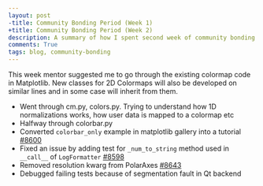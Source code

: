 ```yaml
---
layout: post
-title: Community Bonding Period (Week 1)
+title: Community Bonding Period (Week 2)
description: A summary of how I spent second week of community bonding period of GSoC 17
comments: True
tags: blog, community-bonding
---
```


This week mentor suggested me to go through the existing colormap code in
Matplotlib. New classes for 2D Colormaps will also be developed on similar
lines and in some case will inherit from them.

* Went through cm.py, colors.py. Trying to understand how 1D normalizations
  works, how user data is mapped to a colormap etc
* Halfway through colorbar.py
* Converted `colorbar_only` example in matplotlib gallery into a tutorial
  [#8600](https://github.com/matplotlib/matplotlib/pull/8600)
* Fixed an issue by adding test for `_num_to_string` method used in `__call__`
  of `LogFormatter` [#8598](https://github.com/matplotlib/matplotlib/pull/8598)
* Removed resolution kwarg from PolarAxes 
  [#8643](https://github.com/matplotlib/matplotlib/pull/8643)
* Debugged failing tests because of segmentation fault in Qt backend

